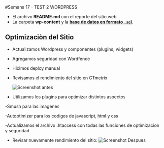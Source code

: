#Semana 17 - TEST 2 WORDPRESS

  - El archivo **README.md** con el reporte del sitio web
  - La carpeta **wp-content** y la **[base de datos en formato `.sql`](https://ame.freshwork.cl)**





## Optimizaciòn del Sitio

- Actualizamos Wordpress y componentes (plugins, widgets)

- Agregamos seguridad con Wordfence

- Hicimos deploy manual

- Revisamos el rendimiento del sitio en GTmetrix

  ![Screenshot antes](https://user-images.githubusercontent.com/44590248/54797693-ecb77580-4c33-11e9-854b-ceb756d5b5bf.png)


- Utilizamos los plugins para optimizar distintos aspectos

-Smush para las imagenes

-Autoptimizer para los codigos de javascript, html y css

-Actualizamos el archivo .htaccess con todas las funciones de optimizacion y seguridad


- Revisar nuevamente rendimiento del sitio:
  ![Screenshot Despues](https://user-images.githubusercontent.com/44590248/54797717-0f498e80-4c34-11e9-9d2a-1fa0c038ffe4.png)
